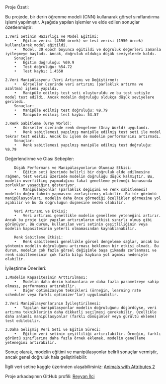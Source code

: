 Proje Özeti:

Bu projede, bir derin öğrenme modeli (CNN) kullanarak görsel sınıflandırma işlemi yapılmıştır. Aşağıda yapılan işlemler ve elde edilen sonuçlar özetlenmiştir:

	1.Veri Setinin Hazırlığı ve Model Eğitimi:
	    •	Eğitim verisi (4550 örnek) ve test verisi (1950 örnek) kullanılarak model eğitildi.
	    •	Model, 30 epoch boyunca eğitildi ve doğruluk değerleri zamanla iyileşmeye başladı. Ancak, doğruluk oldukça düşük seviyelerde kaldı.
	    Sonuçlar:
        •	Eğitim doğruluğu: %69.9
        •	Test doğruluğu: %54.72
        •	Test kaybı: 1.4550

	2.Veri Manipülasyonu (Veri Artırımı ve Değiştirme):
        •	Görseller üzerinde veri artırımı (parlaklık artırma ve azaltma) işlemi yapıldı.
        •	Manipüle edilmiş test seti oluşturuldu ve bu test setiyle model test edildi. Ancak modelin doğruluğu oldukça düşük seviyelere geriledi.
        Sonuçlar:
        •	Manipüle edilmiş test doğruluğu: %9.79
        •	Manipüle edilmiş test kaybı: 53.57

	3.Renk Sabitleme (Gray World):
        •	Görseller üzerinde renk dengeleme (Gray World) uygulandı.
        •	Renk sabitlemesi yapılmış manipüle edilmiş test seti ile model tekrar test edildi. Ancak bu işlem de modelin performansını artırmadı.
        Sonuçlar:
	    •	Renk sabitlemesi yapılmış manipüle edilmiş test doğruluğu: %9.79

Değerlendirme ve Olası Sebepler:

        Düşük Performans ve Manipülasyonların Olumsuz Etkisi:
        •	Eğitim seti üzerinde belirli bir doğruluk elde edilmesine rağmen, test verisi üzerinde modelin doğruluğu düşük kalmıştır. Bu, modelin overfitting yapmadığını fakat genelleme yeteneği konusunda zorluklar yaşadığını gösteriyor.
        •	Manipülasyonlar (parlaklık değişimi ve renk sabitlemesi) modelin doğru tahmin yapmasını zorlaştırmış olabilir. Bu tür görüntü manipülasyonları, modelin daha önce görmediği özellikler görmesine yol açabilir ve bu da doğruluğun düşmesine neden olabilir.

        Veri Artırımı ve Etkisi:
        •	Veri artırımı genellikle modelin genelleme yeteneğini artırır. Ancak bu proje için yapılan artırımların etkisi sınırlı olmuş gibi görünüyor. Bu durum, kullanılan veri setinin çeşitliliğinin veya modelin kapasitesinin yeterli olmamasından kaynaklanabilir.

        Renk Sabitleme Etkisi:
        •	Renk sabitlemesi genellikle görsel dengeleme sağlar, ancak bu yöntemin modelin doğruluğunu artırması beklenen bir etkisi olmadı. Bu durum, modelin çok fazla görsel değişimle başa çıkmada zorlanması ve renk sabitlemesinin çok fazla bilgi kaybına yol açması nedeniyle olabilir.

İyileştirme Önerileri:

	1.Modelin Kapasitesinin Arttırılması:
        •	Modelin daha derin katmanlara ve daha fazla parametreye sahip olması, performansı artırabilir.
        •	Diğer optimizasyon teknikleri (örneğin, learning rate scheduler veya farklı optimizer’lar) uygulanabilir.

	2.Veri Manipülasyonlarının İyileştirilmesi:
	    •	Yapılan manipülasyonlar modelin doğruluğunu düşürdüyse, veri artırma tekniklerinin daha dikkatli seçilmesi gerekebilir. Özellikle daha anlamlı manipülasyonlar (farklı dönüşümler veya gürültü ekleme) test edilebilir.

	3.Daha Gelişmiş Veri Seti ve Eğitim Süreci:
	    •	Eğitim veri setinin çeşitliliği artırılabilir. Örneğin, farklı görüntü sınıflarına daha fazla örnek eklemek, modelin genelleme yeteneğini artırabilir.

Sonuç olarak, modelin eğitimi ve manipülasyonlar belirli sonuçlar vermiştir, ancak genel doğruluk hala geliştirilebilir.


İlgili veri setine kaggle üzerinden ulaşabilirsiniz:
[Animals with Attributes 2](https://www.kaggle.com/datasets/rrebirrth/animals-with-attributes-2)

Proje arkadaşımın GitHub profili:
[Reyyan İlci](https://github.com/reyyolimo)


